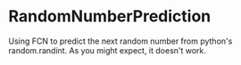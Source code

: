 # RandomNumberPrediction
Using FCN to predict the next random number from python's random.randint. As you might expect, it doesn't work.
